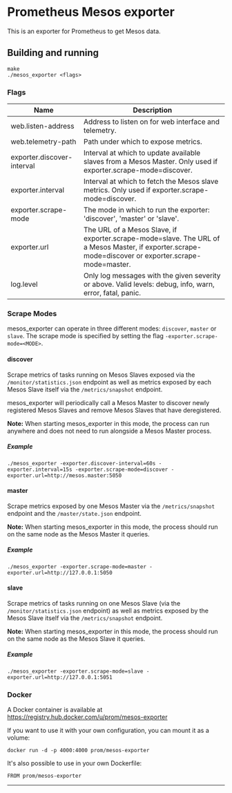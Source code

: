 # Prometheus Mesos exporter

This is an exporter for Prometheus to get Mesos data.

## Building and running

    make
    ./mesos_exporter <flags>

### Flags

Name                           | Description
-------------------------------|------------
web.listen-address             | Address to listen on for web interface and telemetry.
web.telemetry-path             | Path under which to expose metrics.
exporter.discover-interval     | Interval at which to update available slaves from a Mesos Master. Only used if exporter.scrape-mode=discover.
exporter.interval              | Interval at which to fetch the Mesos slave metrics. Only used if exporter.scrape-mode=discover.
exporter.scrape-mode           | The mode in which to run the exporter: 'discover', 'master' or 'slave'.
exporter.url                   | The URL of a Mesos Slave, if exporter.scrape-mode=slave. The URL of a Mesos Master, if exporter.scrape-mode=discover or exporter.scrape-mode=master.
log.level                      | Only log messages with the given severity or above. Valid levels: debug, info, warn, error, fatal, panic.

### Scrape Modes

mesos_exporter can operate in three different modes: `discover`, `master` or `slave`.
The scrape mode is specified by setting the flag `-exporter.scrape-mode=<MODE>`.

#### discover

Scrape metrics of tasks running on Mesos Slaves exposed via the `/monitor/statistics.json` endpoint as well as metrics
exposed by each Mesos Slave itself via the `/metrics/snapshot` endpoint.

mesos_exporter will periodically call a Mesos Master to discover newly registered Mesos Slaves and remove Mesos Slaves
that have deregistered.

**Note:** When starting mesos_exporter in this mode, the process can run anywhere and does not need to run alongside a
Mesos Master process.

##### Example

    ./mesos_exporter -exporter.discover-interval=60s -exporter.interval=15s -exporter.scrape-mode=discover -exporter.url=http://mesos.master:5050

#### master

Scrape metrics exposed by one Mesos Master via the `/metrics/snapshot` endpoint and the `/master/state.json` endpoint.

**Note:** When starting mesos_exporter in this mode, the process should run on the same node as the Mesos Master it
queries.

##### Example

    ./mesos_exporter -exporter.scrape-mode=master -exporter.url=http://127.0.0.1:5050

#### slave

Scrape metrics of tasks running on one Mesos Slave (via the `/monitor/statistics.json` endpoint) as well as metrics
exposed by the Mesos Slave itself via the `/metrics/snapshot` endpoint.

**Note:** When starting mesos_exporter in this mode, the process should run on the same node as the Mesos Slave it
queries.

##### Example

    ./mesos_exporter -exporter.scrape-mode=slave -exporter.url=http://127.0.0.1:5051

### Docker

A Docker container is available at
https://registry.hub.docker.com/u/prom/mesos-exporter

If you want to use it with your own configuration, you can mount it as a
volume:

    docker run -d -p 4000:4000 prom/mesos-exporter

It's also possible to use in your own Dockerfile:

    FROM prom/mesos-exporter

---
